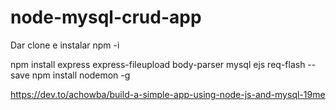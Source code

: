 # node-mysql-crud-app
Dar clone e instalar npm -i

npm install express express-fileupload body-parser mysql ejs req-flash --save
npm install nodemon -g


https://dev.to/achowba/build-a-simple-app-using-node-js-and-mysql-19me
